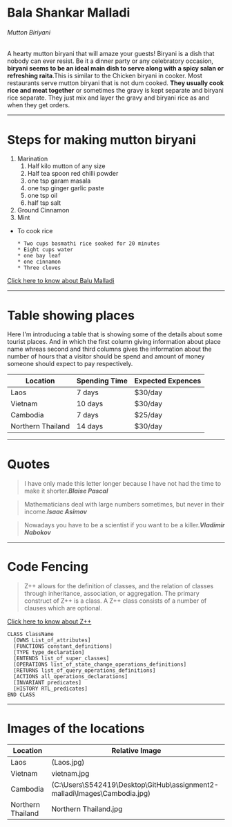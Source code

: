 # Bala Shankar Malladi
###### Mutton Biriyani
A hearty mutton biryani that will amaze your guests! Biryani is a dish that nobody can ever resist. Be it a dinner party or any celebratory occasion, **biryani seems to be an ideal main dish to serve along with a spicy salan or refreshing raita**.This is similar to the Chicken biryani in cooker. Most restaurants serve mutton biryani that is not dum cooked. **They usually cook rice and meat together** or sometimes the gravy is kept separate and biryani rice separate. They just mix and layer the gravy and biryani rice as and when they get orders.

*****

# Steps for making mutton biryani
1. Marination
      1. Half kilo mutton of any size
      2. Half tea spoon red chilli powder
      3. one tsp garam masala
      4. one tsp ginger garlic paste
      5. one tsp oil
      6. half tsp salt
2. Ground Cinnamon
3. Mint

* To cook rice

      * Two cups basmathi rice soaked for 20 minutes
      * Eight cups water
      * one bay leaf
      * one cinnamon
      * Three cloves 

[Click here to know about Balu Malladi](AboutMe.md)

--------

# Table showing places

Here I'm introducing a table that is showing some of the details about some tourist places.
And in which the first column giving information about place name whreas second and third columns gives the information about the number of hours that a visitor should be spend and amount of money someone should expect to pay respectively.


|   Location       |      Spending Time       |     Expected Expences   |
|------------------|--------------------------|-------------------------|
|    Laos          |      7 days              |      $30/day            |
|   Vietnam        |      10 days             |      $30/day            |
|   Cambodia       |      7 days              |      $25/day            |
|Northern Thailand |      14 days             |      $30/day            |

---------------

# Quotes

>I have only made this letter longer because I have not had the time to make it shorter.***Blaise Pascal***

>Mathematicians deal with large numbers sometimes, but never in their income.***Isaac Asimov***

>Nowadays you have to be a scientist if you want to be a killer.***Vladimir Nabokov***

----------------

# Code Fencing

>Z++ allows for the definition of classes, and the relation of classes through inheritance, association, or aggregation. The primary construct of Z++ is a class. A Z++ class consists of a number of clauses which are optional.

[Click here to know about Z++](https://en.wikipedia.org/wiki/Z%2B%2B)

~~~
CLASS ClassName
  [OWNS List_of_attributes]
  [FUNCTIONS constant_definitions]
  [TYPE type_declaration]
  [ENTENDS list_of_super_classes]
  [OPERATIONS list_of_state_change_operations_definitions]
  [RETURNS list_of_query_operations_definitions]
  [ACTIONS all_operations_declarations]
  [INVARIANT predicates]
  [HISTORY RTL_predicates]
END CLASS
~~~

***

# Images of the locations

|   Location       |      Relative Image       |
|------------------|---------------------------|
|    Laos          |      (Laos.jpg)             |
|   Vietnam        |      vietnam.jpg          | 
|   Cambodia       |     (C:\Users\S542419\Desktop\GitHub\assignment2-malladi\Images\Cambodia.jpg)         | 
|Northern Thailand |  Northern Thailand.jpg    |   

